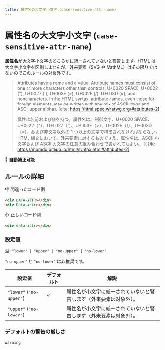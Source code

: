 ```yaml
---
title: 属性名の大文字小文字 (case-sensitive-attr-name)
---
```


# 属性名の大文字小文字 (`case-sensitive-attr-name`)

**属性名**が大文字小文字のどちらかに統一されていないと警告します。HTML は大文字小文字を区別しませんが、外来要素（SVG や MathML）はその限りではないのでこのルールの対象外です。

> Attributes have a name and a value. Attribute names must consist of one or more characters other than controls, U+0020 SPACE, U+0022 ("), U+0027 ('), U+003E (>), U+002F (/), U+003D (=), and noncharacters. In the HTML syntax, attribute names, even those for foreign elements, may be written with any mix of ASCII lower and ASCII upper alphas.
> [cite: https://html.spec.whatwg.org/#attributes-2]
>
> 属性は名前および値を持つ。属性名は、制御文字、U+0020 SPACE、U+0022（"）、U+0027（'）、U+003E（>）、U+002F（/）、U+003D（=）、および非文字以外の 1 つ以上の文字で構成されなければならない。HTML 構文において、外来要素に対するものでさえ、属性名は、ASCII 小文字および ASCII 大文字の任意の組み合わせで書かれてもよい。
> [引用: https://momdo.github.io/html/syntax.html#attributes-2]

**🔧 自動補正可能**

## ルールの詳細

👎 間違ったコード例

```html
<div DATA-ATTR></div>
<div Data-Attr></div>
```

👍 正しいコード例

```html
<div data-attr></div>
```

### 設定値

型: `"lower" | "upper" | "no-upper" | "no-lower"`

`"no-upper"` と `"no-lower"` は非推奨です。

| 設定値                   | デフォルト | 解説                                                               |
| ------------------------ | ---------- | ------------------------------------------------------------------ |
| `"lower"` (`"no-upper"`) | ✓          | 属性名が小文字に統一されていないと警告します（外来要素は対象外）。 |
| `"upper"` (`"no-lower"`) |            | 属性名が小文字に統一されていないと警告します（外来要素は対象外）。 |

### デフォルトの警告の厳しさ

`warning`
